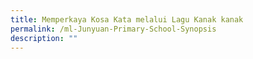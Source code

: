 ```yaml
---
title: Memperkaya Kosa Kata melalui Lagu Kanak kanak
permalink: /ml-Junyuan-Primary-School-Synopsis
description: ""
---
```

